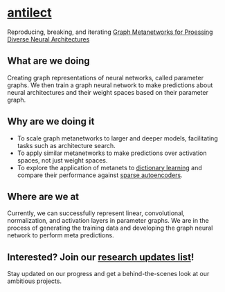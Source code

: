 # [antilect](http://www.antilect.com)

Reproducing, breaking, and iterating [Graph Metanetworks for Proessing Diverse Neural Architectures](https://arxiv.org/pdf/2312.04501)

## What are we doing
Creating graph representations of neural networks, called parameter graphs. We then train a graph neural network to make predictions about neural architectures and their weight spaces based on their parameter graph.

## Why are we doing it
- To scale graph metanetworks to larger and deeper models, facilitating tasks such as architecture search.
- To apply similar metanetworks to make predictions over activation spaces, not just weight spaces.
- To explore the application of metanets to [dictionary learning](https://transformer-circuits.pub/2024/scaling-monosemanticity/index.html) and compare their performance against [sparse autoencoders](https://github.com/AntonP999/Sparse_autoencoder).

## Where are we at
Currently, we can successfully represent linear, convolutional, normalization, and activation layers in parameter graphs. We are in the process of generating the training data and developing the graph neural network to perform meta predictions.

## Interested? Join our [research updates list](https://forms.gle/mbPynMm5EMcZ5ZxWA)!
Stay updated on our progress and get a behind-the-scenes look at our ambitious projects.
